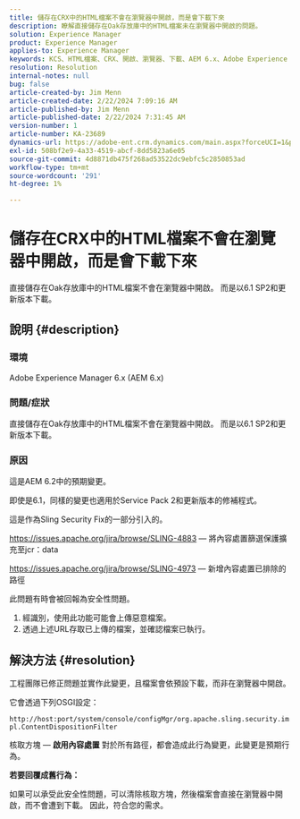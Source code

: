 ```yaml
---
title: 儲存在CRX中的HTML檔案不會在瀏覽器中開啟，而是會下載下來
description: 瞭解直接儲存在Oak存放庫中的HTML檔案未在瀏覽器中開啟的問題。
solution: Experience Manager
product: Experience Manager
applies-to: Experience Manager
keywords: KCS、HTML檔案、CRX、開啟、瀏覽器、下載、AEM 6.x、Adobe Experience Manager 6.x、常見問題集
resolution: Resolution
internal-notes: null
bug: false
article-created-by: Jim Menn
article-created-date: 2/22/2024 7:09:16 AM
article-published-by: Jim Menn
article-published-date: 2/22/2024 7:31:45 AM
version-number: 1
article-number: KA-23689
dynamics-url: https://adobe-ent.crm.dynamics.com/main.aspx?forceUCI=1&pagetype=entityrecord&etn=knowledgearticle&id=64fe9348-51d1-ee11-9079-6045bd006268
exl-id: 508bf2e9-4a33-4519-abcf-8dd5823a6e05
source-git-commit: 4d8871db475f268ad53522dc9ebfc5c2850853ad
workflow-type: tm+mt
source-wordcount: '291'
ht-degree: 1%

---
```


# 儲存在CRX中的HTML檔案不會在瀏覽器中開啟，而是會下載下來


直接儲存在Oak存放庫中的HTML檔案不會在瀏覽器中開啟。 而是以6.1 SP2和更新版本下載。

## 說明 {#description}


### 環境

Adobe Experience Manager 6.x (AEM 6.x)

### 問題/症狀

直接儲存在Oak存放庫中的HTML檔案不會在瀏覽器中開啟。 而是以6.1 SP2和更新版本下載。

### 原因

這是AEM 6.2中的預期變更。

即使是6.1，同樣的變更也適用於Service Pack 2和更新版本的修補程式。

這是作為Sling Security Fix的一部分引入的。

https://issues.apache.org/jira/browse/SLING-4883 — 將內容處置篩選保護擴充至jcr：data

https://issues.apache.org/jira/browse/SLING-4973 — 新增內容處置已排除的路徑

此問題有時會被回報為安全性問題。

1. 經識別，使用此功能可能會上傳惡意檔案。
2. 透過上述URL存取已上傳的檔案，並確認檔案已執行。



## 解決方法 {#resolution}


工程團隊已修正問題並實作此變更，且檔案會依預設下載，而非在瀏覽器中開啟。

它會透過下列OSGI設定：

`http://host:port/system/console/configMgr/org.apache.sling.security.impl.ContentDispositionFilter`

核取方塊 —  <b>啟用內容處置</b> 對於所有路徑，都會造成此行為變更，此變更是預期行為。

<b>若要回覆成舊行為：</b>

如果可以承受此安全性問題，可以清除核取方塊，然後檔案會直接在瀏覽器中開啟，而不會遭到下載。 因此，符合您的需求。
